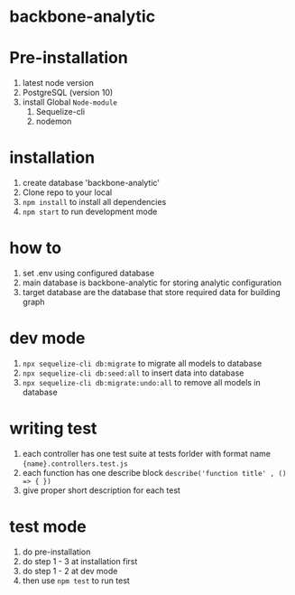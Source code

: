 # backbone-analytic
# Pre-installation
1. latest node version
2. PostgreSQL (version 10)
3. install Global `Node-module`
    1. Sequelize-cli
    2. nodemon

# installation
1. create database 'backbone-analytic'
2. Clone repo to your local
3. `npm install` to install all dependencies
4. `npm start` to run development mode

# how to
1. set .env using configured database
2. main database is backbone-analytic for storing analytic configuration
3. target database are the database that store required data for building graph

# dev mode
1. `npx sequelize-cli db:migrate` to migrate all models to database
2. `npx sequelize-cli db:seed:all` to insert data into database
3. `npx sequelize-cli db:migrate:undo:all` to remove all models in database

# writing test
1. each controller has one test suite at tests forlder with format name `{name}.controllers.test.js`
2. each function has one describe block `describe('function title' , () => { })`
3. give proper short description for each test

# test mode
1. do pre-installation
2. do step 1 - 3 at installation first
3. do step 1 - 2 at dev mode
4. then use `npm test` to run test
